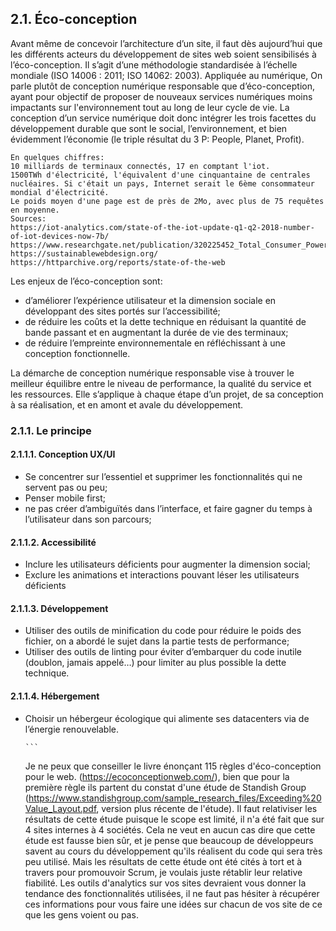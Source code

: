 ## 2.1. Éco-conception

Avant même de concevoir l’architecture d’un site, il faut dès aujourd’hui que les différents acteurs du développement de sites web soient sensibilisés à l’éco-conception. Il s’agit d’une méthodologie standardisée à l’échelle mondiale (ISO 14006 : 2011; ISO 14062: 2003). Appliquée au numérique, On parle plutôt de conception numérique responsable que d’éco-conception, ayant pour objectif de proposer de nouveaux services numériques moins impactants sur l'environnement tout au long de leur cycle de vie. La conception d’un service numérique doit donc intégrer les trois facettes du développement durable que sont le social, l’environnement, et bien évidemment l’économie (le triple résultat du 3 P: People, Planet, Profit).

```
En quelques chiffres:
10 milliards de terminaux connectés, 17 en comptant l'iot.
1500TWh d'électricité, l'équivalent d'une cinquantaine de centrales nucléaires. Si c'était un pays, Internet serait le 6ème consommateur mondial d'électricité.
Le poids moyen d'une page est de près de 2Mo, avec plus de 75 requêtes en moyenne.
Sources:
https://iot-analytics.com/state-of-the-iot-update-q1-q2-2018-number-of-iot-devices-now-7b/
https://www.researchgate.net/publication/320225452_Total_Consumer_Power_Consumption_Forecast
https://sustainablewebdesign.org/
https://httparchive.org/reports/state-of-the-web
```

Les enjeux de l’éco-conception sont:

- d’améliorer l’expérience utilisateur et la dimension sociale en développant des sites portés sur l’accessibilité;
- de réduire les coûts et la dette technique en réduisant la quantité de bande passant et en augmentant la durée de vie des terminaux;
- de réduire l’empreinte environnementale en réfléchissant à une conception fonctionnelle.

La démarche de conception numérique responsable vise à trouver le meilleur équilibre entre le niveau de performance, la qualité du service et les ressources. Elle s’applique à chaque étape d’un projet, de sa conception à sa réalisation, et en amont et avale du développement.

### 2.1.1. Le principe

#### 2.1.1.1. Conception UX/UI

- Se concentrer sur l’essentiel et supprimer les fonctionnalités qui ne servent pas ou peu;
- Penser mobile first;
- ne pas créer d’ambiguïtés dans l’interface, et faire gagner du temps à l’utilisateur dans son parcours;

#### 2.1.1.2. Accessibilité

- Inclure les utilisateurs déficients pour augmenter la dimension social;
- Exclure les animations et interactions pouvant léser les utilisateurs déficients

#### 2.1.1.3. Développement

- Utiliser des outils de minification du code pour réduire le poids des fichier, on a abordé le sujet dans la partie tests de performance;
- Utiliser des outils de linting pour éviter d’embarquer du code inutile (doublon, jamais appelé…) pour limiter au plus possible la dette technique.

#### 2.1.1.4. Hébergement

- Choisir un hébergeur écologique qui alimente ses datacenters via de l’énergie renouvelable.

      ```

  Je ne peux que conseiller le livre énonçant 115 règles d'éco-conception pour le web. (https://ecoconceptionweb.com/), bien que pour la première règle ils partent du constat d'une étude de Standish Group
  (https://www.standishgroup.com/sample_research_files/Exceeding%20Value_Layout.pdf, version plus récente de l'étude).
  Il faut relativiser les résultats de cette étude puisque le scope est limité, il n'a été fait que sur 4 sites internes à 4 sociétés. Cela ne veut en aucun cas dire que cette étude est fausse bien sûr, et je pense que beaucoup de développeurs savent au cours du développement qu'ils réalisent du code qui sera très peu utilisé. Mais les résultats de cette étude ont été cités à tort et à travers pour promouvoir Scrum, je voulais juste rétablir leur relative fiabilité.
  Les outils d'analytics sur vos sites devraient vous donner la tendance des fonctionnalités utilisées, il ne faut pas hésiter à récupérer ces informations pour vous faire une idées sur chacun de vos site de ce que les gens voient ou pas.

```

```
